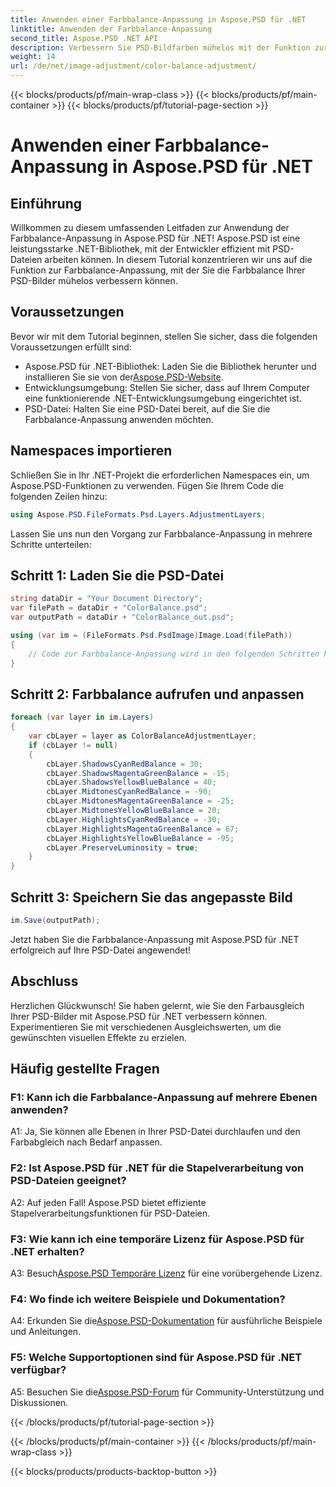 ```yaml
---
title: Anwenden einer Farbbalance-Anpassung in Aspose.PSD für .NET
linktitle: Anwenden der Farbbalance-Anpassung
second_title: Aspose.PSD .NET API
description: Verbessern Sie PSD-Bildfarben mühelos mit der Funktion zur Farbbalance-Anpassung von Aspose.PSD für .NET. Folgen Sie unserer Schritt-für-Schritt-Anleitung für atemberaubende Ergebnisse.
weight: 14
url: /de/net/image-adjustment/color-balance-adjustment/
---
```


{{< blocks/products/pf/main-wrap-class >}}
{{< blocks/products/pf/main-container >}}
{{< blocks/products/pf/tutorial-page-section >}}

# Anwenden einer Farbbalance-Anpassung in Aspose.PSD für .NET

## Einführung

Willkommen zu diesem umfassenden Leitfaden zur Anwendung der Farbbalance-Anpassung in Aspose.PSD für .NET! Aspose.PSD ist eine leistungsstarke .NET-Bibliothek, mit der Entwickler effizient mit PSD-Dateien arbeiten können. In diesem Tutorial konzentrieren wir uns auf die Funktion zur Farbbalance-Anpassung, mit der Sie die Farbbalance Ihrer PSD-Bilder mühelos verbessern können.

## Voraussetzungen

Bevor wir mit dem Tutorial beginnen, stellen Sie sicher, dass die folgenden Voraussetzungen erfüllt sind:

-  Aspose.PSD für .NET-Bibliothek: Laden Sie die Bibliothek herunter und installieren Sie sie von der[Aspose.PSD-Website](https://releases.aspose.com/psd/net/).
- Entwicklungsumgebung: Stellen Sie sicher, dass auf Ihrem Computer eine funktionierende .NET-Entwicklungsumgebung eingerichtet ist.
- PSD-Datei: Halten Sie eine PSD-Datei bereit, auf die Sie die Farbbalance-Anpassung anwenden möchten.

## Namespaces importieren

Schließen Sie in Ihr .NET-Projekt die erforderlichen Namespaces ein, um Aspose.PSD-Funktionen zu verwenden. Fügen Sie Ihrem Code die folgenden Zeilen hinzu:

```csharp
using Aspose.PSD.FileFormats.Psd.Layers.AdjustmentLayers;
```

Lassen Sie uns nun den Vorgang zur Farbbalance-Anpassung in mehrere Schritte unterteilen:

## Schritt 1: Laden Sie die PSD-Datei

```csharp
string dataDir = "Your Document Directory";
var filePath = dataDir + "ColorBalance.psd";
var outputPath = dataDir + "ColorBalance_out.psd";

using (var im = (FileFormats.Psd.PsdImage)Image.Load(filePath))
{
    // Code zur Farbbalance-Anpassung wird in den folgenden Schritten hinzugefügt.
}
```

## Schritt 2: Farbbalance aufrufen und anpassen

```csharp
foreach (var layer in im.Layers)
{
    var cbLayer = layer as ColorBalanceAdjustmentLayer;
    if (cbLayer != null)
    {
        cbLayer.ShadowsCyanRedBalance = 30;
        cbLayer.ShadowsMagentaGreenBalance = -15;
        cbLayer.ShadowsYellowBlueBalance = 40;
        cbLayer.MidtonesCyanRedBalance = -90;
        cbLayer.MidtonesMagentaGreenBalance = -25;
        cbLayer.MidtonesYellowBlueBalance = 20;
        cbLayer.HighlightsCyanRedBalance = -30;
        cbLayer.HighlightsMagentaGreenBalance = 67;
        cbLayer.HighlightsYellowBlueBalance = -95;
        cbLayer.PreserveLuminosity = true;
    }
}
```

## Schritt 3: Speichern Sie das angepasste Bild

```csharp
im.Save(outputPath);
```

Jetzt haben Sie die Farbbalance-Anpassung mit Aspose.PSD für .NET erfolgreich auf Ihre PSD-Datei angewendet!

## Abschluss

Herzlichen Glückwunsch! Sie haben gelernt, wie Sie den Farbausgleich Ihrer PSD-Bilder mit Aspose.PSD für .NET verbessern können. Experimentieren Sie mit verschiedenen Ausgleichswerten, um die gewünschten visuellen Effekte zu erzielen.

## Häufig gestellte Fragen

### F1: Kann ich die Farbbalance-Anpassung auf mehrere Ebenen anwenden?

A1: Ja, Sie können alle Ebenen in Ihrer PSD-Datei durchlaufen und den Farbabgleich nach Bedarf anpassen.

### F2: Ist Aspose.PSD für .NET für die Stapelverarbeitung von PSD-Dateien geeignet?

A2: Auf jeden Fall! Aspose.PSD bietet effiziente Stapelverarbeitungsfunktionen für PSD-Dateien.

### F3: Wie kann ich eine temporäre Lizenz für Aspose.PSD für .NET erhalten?

 A3: Besuch[Aspose.PSD Temporäre Lizenz](https://purchase.aspose.com/temporary-license/) für eine vorübergehende Lizenz.

### F4: Wo finde ich weitere Beispiele und Dokumentation?

 A4: Erkunden Sie die[Aspose.PSD-Dokumentation](https://reference.aspose.com/psd/net/) für ausführliche Beispiele und Anleitungen.

### F5: Welche Supportoptionen sind für Aspose.PSD für .NET verfügbar?

 A5: Besuchen Sie die[Aspose.PSD-Forum](https://forum.aspose.com/c/psd/34) für Community-Unterstützung und Diskussionen.

{{< /blocks/products/pf/tutorial-page-section >}}

{{< /blocks/products/pf/main-container >}}
{{< /blocks/products/pf/main-wrap-class >}}

{{< blocks/products/products-backtop-button >}}
